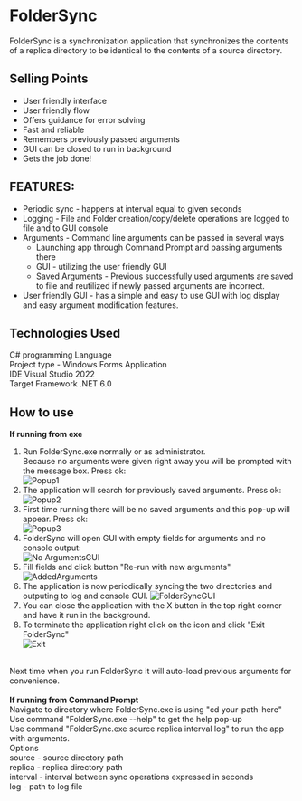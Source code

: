 # FolderSync
FolderSync is a synchronization application that synchronizes the contents of a replica directory to be identical to the contents of a source directory.

## Selling Points
- User friendly interface
- User friendly flow
- Offers guidance for error solving
- Fast and reliable
- Remembers previously passed arguments
- GUI can be closed to run in background
- Gets the job done!

## FEATURES:
 - Periodic sync - happens at interval equal to given seconds
 - Logging - File and Folder creation/copy/delete operations are logged to file and to GUI console
 - Arguments - Command line arguments can be passed in several ways
   - Launching app through Command Prompt and passing arguments there
   - GUI - utilizing the user friendly GUI
   - Saved Arguments - Previous successfully used arguments are saved to file and reutilized if newly passed arguments are incorrect.
 - User friendly GUI - has a simple and easy to use GUI with log display and easy argument modification features.
## Technologies Used

C# programming Language<br>
Project type - Windows Forms Application<br>
IDE Visual Studio 2022 <br>
Target Framework .NET 6.0
## How to use

<b>If running from exe</b>
<br>
1. Run FolderSync.exe normally or as administrator. <br>
Because no arguments were given right away you will be prompted with the message box. Press ok:<br>
![Popup1](https://github.com/Thomas-Gabriel-Petcu/FolderSync/assets/73488732/05a2c11d-d65f-4ca2-a7ae-eb611d534213)
2. The application will search for previously saved arguments. Press ok:<br>
![Popup2](https://github.com/Thomas-Gabriel-Petcu/FolderSync/assets/73488732/c5f8711f-fee5-42be-8d0b-3afeb0cfbba7)
3. First time running there will be no saved arguments and this pop-up will appear. Press ok:<br>
![Popup3](https://github.com/Thomas-Gabriel-Petcu/FolderSync/assets/73488732/ca14a0e1-79b3-4aa4-977b-b063df905a68)
4. FolderSync will open GUI with empty fields for arguments and no console output:<br>
![No ArgumentsGUI](https://github.com/Thomas-Gabriel-Petcu/FolderSync/assets/73488732/c2f3d3ba-c8a5-48f0-b9e0-af7b123dfa2d)
5. Fill fields and click button "Re-run with new arguments"<br>
![AddedArguments](https://github.com/Thomas-Gabriel-Petcu/FolderSync/assets/73488732/51b0c00f-3324-463c-9588-7f307be288c6)
6. The application is now periodically syncing the two directories and outputing to log and console GUI.
![FolderSyncGUI](https://github.com/Thomas-Gabriel-Petcu/FolderSync/assets/73488732/7543095b-29bc-435c-99dd-c6c93085a90f)<br>
7. You can close the application with the X button in the top right corner and have it run in the background.
8. To terminate the application right click on the icon and click "Exit FolderSync"<br>
![Exit](https://github.com/Thomas-Gabriel-Petcu/FolderSync/assets/73488732/634735dc-5ca0-4f12-a8d9-28f9b015290e)
<br>
Next time when you run FolderSync it will auto-load previous arguments for convenience.
<br>
<br>
<b>If running from Command Prompt</b><br>
Navigate to directory where FolderSync.exe is using "cd your-path-here"<br>
Use command "FolderSync.exe --help" to get the help pop-up
<br>
Use command "FolderSync.exe source replica interval log" to run the app with arguments.<br>
Options <br>
source - source directory path<br>
replica - replica directory path<br>
interval - interval between sync operations expressed in seconds<br>
log - path to log file
